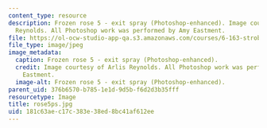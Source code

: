 ```yaml
---
content_type: resource
description: Frozen rose 5 - exit spray (Photoshop-enhanced). Image courtesy of Arlis
  Reynolds. All Photoshop work was performed by Amy Eastment.
file: https://ol-ocw-studio-app-qa.s3.amazonaws.com/courses/6-163-strobe-project-laboratory-fall-2005/181c63aec17c383e38ed8bc41af612ee_rose5ps.jpg
file_type: image/jpeg
image_metadata:
  caption: Frozen rose 5 - exit spray (Photoshop-enhanced).
  credit: Image courtesy of Arlis Reynolds. All Photoshop work was performed by Amy
    Eastment.
  image-alt: Frozen rose 5 - exit spray (Photoshop-enhanced).
parent_uid: 376b6570-b785-1e1d-9d5b-f6d2d3b35fff
resourcetype: Image
title: rose5ps.jpg
uid: 181c63ae-c17c-383e-38ed-8bc41af612ee
---
```

